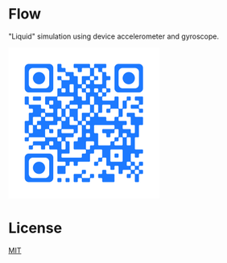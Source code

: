 # Flow

"Liquid" simulation using device accelerometer and gyroscope.

![QR Code for the link](media/qr.png)


# License

[MIT](license)
